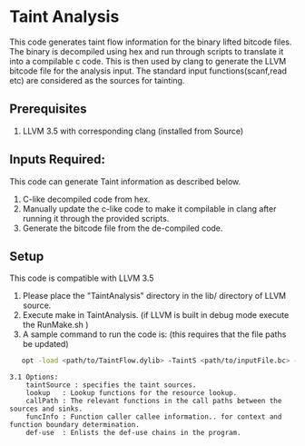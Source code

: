 Taint Analysis
======
This code generates taint flow information for the binary lifted bitcode files. The binary is decompiled using hex and run through scripts to translate it into a compilable c code. This is then used by clang to generate the LLVM bitcode file for the analysis input. The standard input functions(scanf,read etc) are considered as the sources for tainting.

Prerequisites
------
1. LLVM 3.5 with corresponding clang (installed from Source)

Inputs Required:
------
This code can generate Taint information as described below. 
1. C-like decompiled code from hex.
2. Manually update the c-like code to make it compilable in clang after running it through the provided scripts.
3. Generate the bitcode file from the de-compiled code. 

Setup
-----
This code is compatible with LLVM 3.5

1. Please place the "TaintAnalysis" directory in the lib/ directory of LLVM source.
2. Execute make in TaintAnalysis. (if LLVM is built in debug mode execute the RunMake.sh )
3. A sample command to run the code is: (this requires that the file paths be updated)
```sh
   opt -load <path/to/TaintFlow.dylib> -TaintS <path/to/inputFile.bc> -callPath=CallPath.txt -taintSource=sourcefile.txt -lookup=lookupfile.txt -stats
```
	3.1 Options:
		taintSource : specifies the taint sources.
		lookup   : Lookup functions for the resource lookup.
		callPath : The relevant functions in the call paths between the sources and sinks.
		funcInfo : Function caller callee information.. for context and function boundary determination.
		def-use  : Enlists the def-use chains in the program. 

